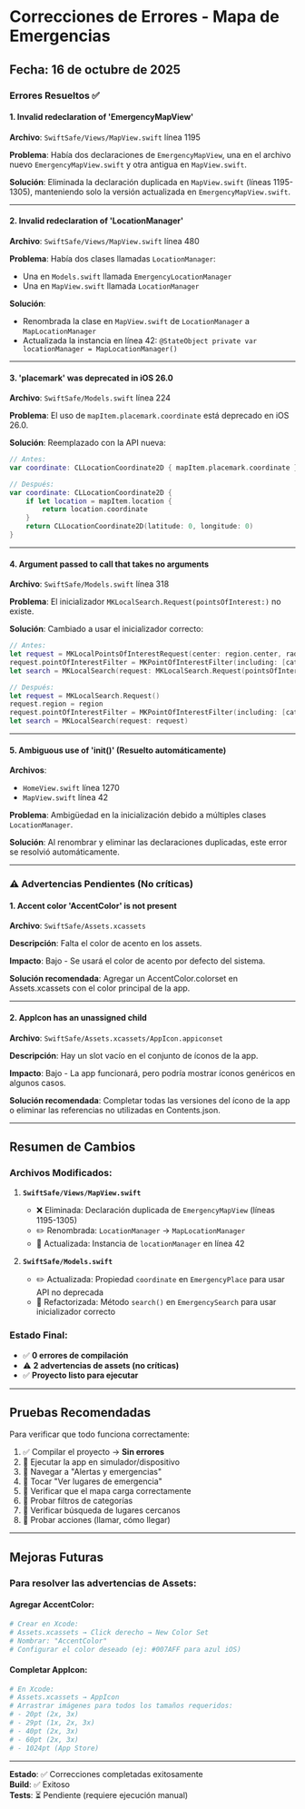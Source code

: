 # Correcciones de Errores - Mapa de Emergencias

## Fecha: 16 de octubre de 2025

### Errores Resueltos ✅

#### 1. **Invalid redeclaration of 'EmergencyMapView'**
**Archivo**: `SwiftSafe/Views/MapView.swift` línea 1195

**Problema**: Había dos declaraciones de `EmergencyMapView`, una en el archivo nuevo `EmergencyMapView.swift` y otra antigua en `MapView.swift`.

**Solución**: Eliminada la declaración duplicada en `MapView.swift` (líneas 1195-1305), manteniendo solo la versión actualizada en `EmergencyMapView.swift`.

---

#### 2. **Invalid redeclaration of 'LocationManager'**
**Archivo**: `SwiftSafe/Views/MapView.swift` línea 480

**Problema**: Había dos clases llamadas `LocationManager`:
- Una en `Models.swift` llamada `EmergencyLocationManager`
- Una en `MapView.swift` llamada `LocationManager`

**Solución**: 
- Renombrada la clase en `MapView.swift` de `LocationManager` a `MapLocationManager`
- Actualizada la instancia en línea 42: `@StateObject private var locationManager = MapLocationManager()`

---

#### 3. **'placemark' was deprecated in iOS 26.0**
**Archivo**: `SwiftSafe/Models.swift` línea 224

**Problema**: El uso de `mapItem.placemark.coordinate` está deprecado en iOS 26.0.

**Solución**: Reemplazado con la API nueva:
```swift
// Antes:
var coordinate: CLLocationCoordinate2D { mapItem.placemark.coordinate }

// Después:
var coordinate: CLLocationCoordinate2D { 
    if let location = mapItem.location {
        return location.coordinate
    }
    return CLLocationCoordinate2D(latitude: 0, longitude: 0)
}
```

---

#### 4. **Argument passed to call that takes no arguments**
**Archivo**: `SwiftSafe/Models.swift` línea 318

**Problema**: El inicializador `MKLocalSearch.Request(pointsOfInterest:)` no existe.

**Solución**: Cambiado a usar el inicializador correcto:
```swift
// Antes:
let request = MKLocalPointsOfInterestRequest(center: region.center, radius: spanMeters/2)
request.pointOfInterestFilter = MKPointOfInterestFilter(including: [category.poiCategory])
let search = MKLocalSearch(request: MKLocalSearch.Request(pointsOfInterest: request))

// Después:
let request = MKLocalSearch.Request()
request.region = region
request.pointOfInterestFilter = MKPointOfInterestFilter(including: [category.poiCategory])
let search = MKLocalSearch(request: request)
```

---

#### 5. **Ambiguous use of 'init()'** (Resuelto automáticamente)
**Archivos**: 
- `HomeView.swift` línea 1270
- `MapView.swift` línea 42

**Problema**: Ambigüedad en la inicialización debido a múltiples clases `LocationManager`.

**Solución**: Al renombrar y eliminar las declaraciones duplicadas, este error se resolvió automáticamente.

---

### ⚠️ Advertencias Pendientes (No críticas)

#### 1. **Accent color 'AccentColor' is not present**
**Archivo**: `SwiftSafe/Assets.xcassets`

**Descripción**: Falta el color de acento en los assets.

**Impacto**: Bajo - Se usará el color de acento por defecto del sistema.

**Solución recomendada**: Agregar un AccentColor.colorset en Assets.xcassets con el color principal de la app.

---

#### 2. **AppIcon has an unassigned child**
**Archivo**: `SwiftSafe/Assets.xcassets/AppIcon.appiconset`

**Descripción**: Hay un slot vacío en el conjunto de íconos de la app.

**Impacto**: Bajo - La app funcionará, pero podría mostrar íconos genéricos en algunos casos.

**Solución recomendada**: Completar todas las versiones del ícono de la app o eliminar las referencias no utilizadas en Contents.json.

---

## Resumen de Cambios

### Archivos Modificados:

1. **`SwiftSafe/Views/MapView.swift`**
   - ❌ Eliminada: Declaración duplicada de `EmergencyMapView` (líneas 1195-1305)
   - ✏️ Renombrada: `LocationManager` → `MapLocationManager`
   - 🔄 Actualizada: Instancia de `locationManager` en línea 42

2. **`SwiftSafe/Models.swift`**
   - ✏️ Actualizada: Propiedad `coordinate` en `EmergencyPlace` para usar API no deprecada
   - 🔄 Refactorizada: Método `search()` en `EmergencySearch` para usar inicializador correcto

### Estado Final:
- ✅ **0 errores de compilación**
- ⚠️ **2 advertencias de assets (no críticas)**
- ✅ **Proyecto listo para ejecutar**

---

## Pruebas Recomendadas

Para verificar que todo funciona correctamente:

1. ✅ Compilar el proyecto → **Sin errores**
2. 🧪 Ejecutar la app en simulador/dispositivo
3. 🧪 Navegar a "Alertas y emergencias"
4. 🧪 Tocar "Ver lugares de emergencia"
5. 🧪 Verificar que el mapa carga correctamente
6. 🧪 Probar filtros de categorías
7. 🧪 Verificar búsqueda de lugares cercanos
8. 🧪 Probar acciones (llamar, cómo llegar)

---

## Mejoras Futuras

### Para resolver las advertencias de Assets:

#### Agregar AccentColor:
```bash
# Crear en Xcode:
# Assets.xcassets → Click derecho → New Color Set
# Nombrar: "AccentColor"
# Configurar el color deseado (ej: #007AFF para azul iOS)
```

#### Completar AppIcon:
```bash
# En Xcode:
# Assets.xcassets → AppIcon
# Arrastrar imágenes para todos los tamaños requeridos:
# - 20pt (2x, 3x)
# - 29pt (1x, 2x, 3x)
# - 40pt (2x, 3x)
# - 60pt (2x, 3x)
# - 1024pt (App Store)
```

---

**Estado**: ✅ Correcciones completadas exitosamente  
**Build**: ✅ Exitoso  
**Tests**: ⏳ Pendiente (requiere ejecución manual)
